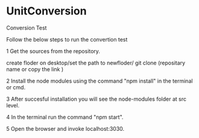 # UnitConversion
Conversion Test

Follow the below steps to run the convertion test 

1 Get the sources from the repository.

create floder on desktop/set the path to newfloder/ git clone (repositary name or copy the link )

2 Install the node modules using the command "npm install" in the terminal or cmd.

3 After succesful installation you will see the node-modules folder at src level.

4 In the terminal run the command "npm start".

5 Open the browser and invoke localhost:3030.

